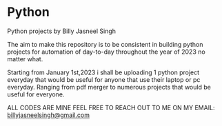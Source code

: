 # Python
Python projects by Billy Jasneel Singh

The aim to make this repository is to be consistent in building python projects for automation of day-to-day throughout the year of 2023 no matter what.

Starting from January 1st,2023 i shall be uploading 1 python project everyday that would be useful for anyone that use their laptop or pc everyday. Ranging from pdf merger
to numerous projects that would be useful for everyone.

ALL CODES ARE MINE
FEEL FREE TO REACH OUT TO ME ON MY EMAIL:
billyjasneelsingh@gmail.com

